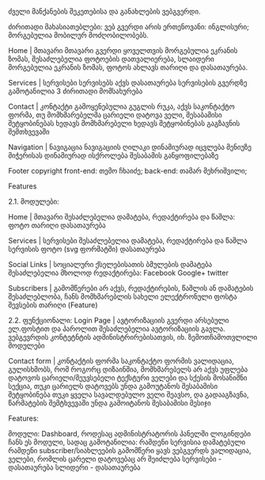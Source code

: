 ძველი მანქანების შეკეთებისა და განახლების ვებგვერდი.

ძირითადი მახასიათებლები: ვებ გვერდი არის ერთენოვანი: ინგლისური; მორგებულია მობილურ მოძღობილობებს.

Home | მთავარი მთავარი გვერდი ყოველთვის მორგებულია ეკრანის ზომას, შესაძლებელია ფოტოების დათვალიერება, სლაიდერი მორგებულია ეკრანის ზომას, ფოტოს ახლავს თარიღი და დასათაურება.

Services | სერვისები სერვისებს აქვს დასათაურება სერვისების გვერდზე გამოტანილია 3 ძირითადი მომსახურება

Contact | კონტაქტი გამოყენებულია გუგლის რუკა, აქვს საკონტაქტო ფორმა, თუ მომხმარებელმა ცარიელი დატოვა ველი, შესაბამისი შეტყობინებას ხედავს მომხმარებელი ხედავს შეტყობინებას გაგზავნის შემთხვევაში

Navigation | ნავიგაცია ნავიგაციის ღილაკი დინამიურად იცვლება მენიუზე მიჭერისას დინამიურად ისქროლება შესაბამის განყოფილებაზე

Footer copyright front-end: თემო ჩხაიძე; back-end: თამარ მეხრიშვილი;

Features

2.1. მოდულები:

Home | მთავარი შესაძლებელია დამატება, რედაქტირება და წაშლა: ფოტო თარიღი დასათაურება

Services | სერვისები შესაძლებელია დამატება, რედაქტირება და წაშლა სერვისის ფოტო (svg ფორმატში) დასათაურება

Social Links | სოციალური ქსელებისათის ბმულების დამატება შესაძლებელია მხოლოდ რედაქტირება: Facebook Google+ twitter

Subscribers | გამომწერები არ აქვს, რედაქტირების, წაშლის ან დამატების შესაძლებლობა, ჩანს მომხმარებლის სახელი ელექტრონული ფოსტა შევსების თარიღი (Feature)

2.2. ფუნქციონალი: Login Page | ავტორიზაციის გვერდი არსებული ელ.ფოსტით და პაროლით შესაძლებელია ავტორიზაციის გავლა. ვებგევრდის კონტეტნტის ადმინისტრირებისათვის, იხ. ზემოთჩამოთვლილი მოდულები

Contact form | კონტაქტის ფორმა საკონტაქტო ფორმის ვალიდაცია, გულისხმობს, რომ როგორც დიზაინშია, მომხმარებელს არ აქვს უფლება დატოვოს ცარიელი/შეუვსებელი ტექსტური ველები და სქესის მოსანიშნი სექცია, თუკი ცარიელს დატოვებს უნდა გამოუტანოს შესაბამისი შეტყობინება თუკი ყველა სავალდებულო ველი შეავსო, და გადააგზავნა, წარმატების შემტხვევაში უნდა გამოიტანოს შესაბამისი მესიჯი

Features:

მოდული: Dashboard, როდესაც ადმინისტრატორის პანელში ლოგინდები ჩანს ეს მოდული, სადაც გამოტანილია: რამდენი სერვისია დამატებული რამდენი subscriber/სიახლეების გამომწერი ყავს ვებგვერდს ვალიდაცია, ველები, რომლის ცარელი დატოვებაც არ შეიძლება სერვისები - დასათაურება სლიდერი - დასათაურება
